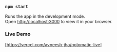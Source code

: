 ### `npm start`

Runs the app in the development mode.\
Open [http://localhost:3000](http://localhost:3000) to view it in your browser.

### Live Demo 
[https://vercel.com/avneesh-jha/notomatic-live]
